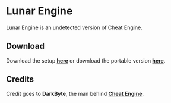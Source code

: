 # Lunar Engine
Lunar Engine is an undetected version of Cheat Engine.

## Download
Download the setup [**here**](https://github.com/manovisible/lunarengine/releases/download/v.7.2/LunarEngineSetup.exe) or download the portable version [**here**](https://github.com/manovisible/lunarengine/releases/download/v.7.2/Lunar.Engine.zip).

## Credits
Credit goes to **DarkByte**, the man behind [**Cheat Engine**](https://cheatengine.org).
